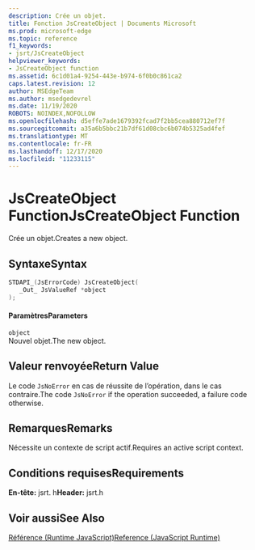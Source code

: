 ```yaml
---
description: Crée un objet.
title: Fonction JsCreateObject | Documents Microsoft
ms.prod: microsoft-edge
ms.topic: reference
f1_keywords:
- jsrt/JsCreateObject
helpviewer_keywords:
- JsCreateObject function
ms.assetid: 6c1d01a4-9254-443e-b974-6f0b0c861ca2
caps.latest.revision: 12
author: MSEdgeTeam
ms.author: msedgedevrel
ms.date: 11/19/2020
ROBOTS: NOINDEX,NOFOLLOW
ms.openlocfilehash: d5effe7ade1679392fcad7f2bb5cea880712ef7f
ms.sourcegitcommit: a35a6b5bbc21b7df61d08cbc6b074b5325ad4fef
ms.translationtype: MT
ms.contentlocale: fr-FR
ms.lasthandoff: 12/17/2020
ms.locfileid: "11233115"
---
```

# <span data-ttu-id="f14c1-103">JsCreateObject Function</span><span class="sxs-lookup"><span data-stu-id="f14c1-103">JsCreateObject Function</span></span>

<span data-ttu-id="f14c1-104">Crée un objet.</span><span class="sxs-lookup"><span data-stu-id="f14c1-104">Creates a new object.</span></span>
  
## <span data-ttu-id="f14c1-105">Syntaxe</span><span class="sxs-lookup"><span data-stu-id="f14c1-105">Syntax</span></span>  
  
```cpp  
STDAPI_(JsErrorCode) JsCreateObject(  
   _Out_ JsValueRef *object  
);  
```  
  
#### <span data-ttu-id="f14c1-106">Paramètres</span><span class="sxs-lookup"><span data-stu-id="f14c1-106">Parameters</span></span>  
 `object`  
 <span data-ttu-id="f14c1-107">Nouvel objet.</span><span class="sxs-lookup"><span data-stu-id="f14c1-107">The new object.</span></span>  
  
## <span data-ttu-id="f14c1-108">Valeur renvoyée</span><span class="sxs-lookup"><span data-stu-id="f14c1-108">Return Value</span></span>  
 <span data-ttu-id="f14c1-109">Le code `JsNoError` en cas de réussite de l’opération, dans le cas contraire.</span><span class="sxs-lookup"><span data-stu-id="f14c1-109">The code `JsNoError` if the operation succeeded, a failure code otherwise.</span></span>  
  
## <span data-ttu-id="f14c1-110">Remarques</span><span class="sxs-lookup"><span data-stu-id="f14c1-110">Remarks</span></span>  
 <span data-ttu-id="f14c1-111">Nécessite un contexte de script actif.</span><span class="sxs-lookup"><span data-stu-id="f14c1-111">Requires an active script context.</span></span>  
  
## <span data-ttu-id="f14c1-112">Conditions requises</span><span class="sxs-lookup"><span data-stu-id="f14c1-112">Requirements</span></span>  
 <span data-ttu-id="f14c1-113">**En-tête:** jsrt. h</span><span class="sxs-lookup"><span data-stu-id="f14c1-113">**Header:** jsrt.h</span></span>  
  
## <span data-ttu-id="f14c1-114">Voir aussi</span><span class="sxs-lookup"><span data-stu-id="f14c1-114">See Also</span></span>  
 [<span data-ttu-id="f14c1-115">Référence (Runtime JavaScript)</span><span class="sxs-lookup"><span data-stu-id="f14c1-115">Reference (JavaScript Runtime)</span></span>](../chakra-hosting/reference-javascript-runtime.md)
